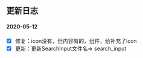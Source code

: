 ## 更新日志

#### 2020-05-12
- [x] 修复：icon没有，但内容有的，组件，给补充了icon
- [x] 更新：更新SearchInput文件名=> search_input
